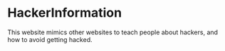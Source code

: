 # HackerInformation
This website mimics other websites to teach people about hackers, and how to avoid getting hacked. 
